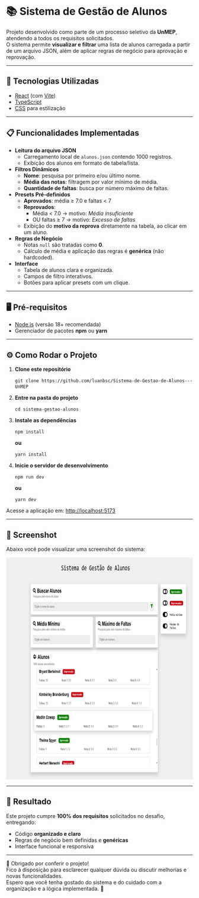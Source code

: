 <h1>📚 Sistema de Gestão de Alunos</h1>

<p>Projeto desenvolvido como parte de um processo seletivo da <strong>UnMEP</strong>, atendendo a todos os requisitos solicitados.<br>
O sistema permite <strong>visualizar e filtrar</strong> uma lista de alunos carregada a partir de um arquivo JSON, além de aplicar regras de negócio para aprovação e reprovação.</p>

<hr>

<h2>🚀 Tecnologias Utilizadas</h2>
<ul>
    <li><a href="https://react.dev/">React</a> (com <a href="https://vitejs.dev/">Vite</a>)</li>
    <li><a href="https://www.typescriptlang.org/">TypeScript</a></li>
    <li><a href="https://developer.mozilla.org/pt-BR/docs/Web/CSS">CSS</a> para estilização</li>
</ul>

<hr>

<h2>📋 Funcionalidades Implementadas</h2>
<ul>
    <li><strong>Leitura do arquivo JSON</strong>
        <ul>
            <li>Carregamento local de <code>alunos.json</code> contendo 1000 registros.</li>
            <li>Exibição dos alunos em formato de tabela/lista.</li>
        </ul>
    </li>
    <li><strong>Filtros Dinâmicos</strong>
        <ul>
            <li><strong>Nome</strong>: pesquisa por primeiro e/ou último nome.</li>
            <li><strong>Média das notas</strong>: filtragem por valor mínimo de média.</li>
            <li><strong>Quantidade de faltas</strong>: busca por número máximo de faltas.</li>
        </ul>
    </li>
    <li><strong>Presets Pré-definidos</strong>
        <ul>
            <li><strong>Aprovados</strong>: média ≥ 7.0 e faltas &lt; 7</li>
            <li><strong>Reprovados</strong>:
                <ul>
                    <li>Média &lt; 7.0 → motivo: <em>Média insuficiente</em></li>
                    <li>OU faltas ≥ 7 → motivo: <em>Excesso de faltas</em></li>
                </ul>
            </li>
            <li>Exibição do <strong>motivo da reprova</strong> diretamente na tabela, ao clicar em um aluno.</li>
        </ul>
    </li>
    <li><strong>Regras de Negócio</strong>
        <ul>
            <li>Notas <code>null</code> são tratadas como <strong>0</strong>.</li>
            <li>Cálculo de média e aplicação das regras é <strong>genérica</strong> (não hardcoded).</li>
        </ul>
    </li>
    <li><strong>Interface</strong>
        <ul>
            <li>Tabela de alunos clara e organizada.</li>
            <li>Campos de filtro interativos.</li>
            <li>Botões para aplicar presets com um clique.</li>
        </ul>
    </li>
</ul>

<hr>

<h2>🖥️ Pré-requisitos</h2>
<ul>
    <li><a href="https://nodejs.org/">Node.js</a> (versão 18+ recomendada)</li>
    <li>Gerenciador de pacotes <strong>npm</strong> ou <strong>yarn</strong></li>
</ul>

<hr>

<h2>⚙️ Como Rodar o Projeto</h3>

<ol>
<li><strong>Clone este repositório</strong>
<pre><code>git clone https://github.com/luanbsc/Sistema-de-Gestao-de-Alunos---UnMEP</code></pre></li>

<li><strong>Entre na pasta do projeto</strong>
<pre><code>cd sistema-gestao-alunos</code></pre></li>

<li><strong>Instale as dependências</strong>
<pre><code>npm install</code></pre>
<strong>ou</strong>
<pre><code>yarn install</code></pre></li>

<li><strong>Inicie o servidor de desenvolvimento</strong>
<pre><code>npm run dev</code></pre>
<strong>ou</strong>
<pre><code>yarn dev</code></pre></li>
</ol>

<p>Acesse a aplicação em: <a href="http://localhost:5173">http://localhost:5173</a></p>

<hr>

<h2>📸 Screenshot</h2>
<p>Abaixo você pode visualizar uma screenshot do sistema:</p>

<img src="./sistema-gestao-alunos.png" height="600" alt="Tela Principal">

<hr>

<h2>🎯 Resultado</h2>
<p>Este projeto cumpre <strong>100% dos requisitos</strong> solicitados no desafio, entregando:</p>
<ul>
    <li>Código <strong>organizado e claro</strong></li>
    <li>Regras de negócio bem definidas e <strong>genéricas</strong></li>
    <li>Interface funcional e responsiva</li>
</ul>

<hr>

<p>🙏 Obrigado por conferir o projeto!<br>
Fico à disposição para esclarecer qualquer dúvida ou discutir melhorias e novas funcionalidades.<br>
Espero que você tenha gostado do sistema e do cuidado com a organização e a lógica implementada. 🚀</p>
